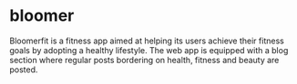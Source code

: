 # bloomer
Bloomerfit is a fitness app aimed at helping its users achieve their fitness goals by adopting a healthy lifestyle. 
The web app is equipped with a blog section where regular posts bordering on health, fitness and beauty are posted.
